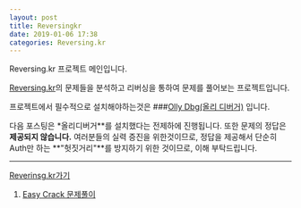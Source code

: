 ```yaml
---
layout: post
title: Reversingkr
date: 2019-01-06 17:38
categories: Reversing.kr
---
```


Reversing.kr 프로젝트 메인입니다.

[Reversing.kr](http://reversing.kr)의 문제들을 분석하고 
리버싱을 통하여 문제를 풀어보는 프로젝트입니다.

프로젝트에서 필수적으로 설치해야하는것은
###[Olly Dbg(올리 디버거)](http://http://www.ollydbg.de/)
입니다. 

다음 포스팅은 *올리디버거**를 설치했다는 전제하에 진행됩니다.
또한 문제의 정답은 **제공되지 않습니다.**
여러분들의 실력 증진을 위한것이므로, 정답을 제공해서 단순히
Auth만 하는 **"헛짓거리"**를 방지하기 위한 것이므로, 이해 부탁드립니다.

* * *

[Reverinsg.kr가기](http://reversing.kr)

1. [Easy Crack 문제풀이]()

